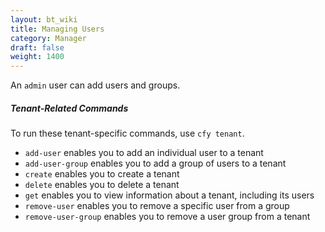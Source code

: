 ```yaml
---
layout: bt_wiki
title: Managing Users
category: Manager
draft: false
weight: 1400
---
```



An `admin` user can add users and groups.


##### Tenant-Related Commands

To run these tenant-specific commands, use `cfy tenant`.

- `add-user` enables you to add an individual user to a tenant
- `add-user-group` enables you to add a group of users to a tenant
- `create` enables you to create a tenant
- `delete` enables you to delete a tenant
- `get` enables you to view information about a tenant, including its users
- `remove-user` enables you to remove a specific user from a group
- `remove-user-group` enables you to remove a user group from a tenant

